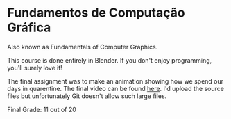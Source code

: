 # Fundamentos de Computação Gráfica

Also known as Fundamentals of Computer Graphics.

This course is done entirely in Blender. If you don't enjoy programming, you'll surely love it!

The final assignment was to make an animation showing how we spend our days in quarentine. The final video can be found [here](https://www.youtube.com/watch?v=nN4E9FaZDVc). I'd upload the source files but unfortunately Git doesn't allow such large files.

Final Grade: 11 out of 20
